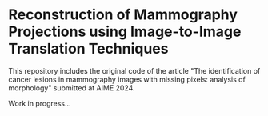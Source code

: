 # Reconstruction of Mammography Projections using Image-to-Image Translation Techniques


This repository includes the original code of the article "The identification of cancer lesions in mammography images with missing pixels: analysis of morphology" submitted at AIME 2024.

Work in progress...
